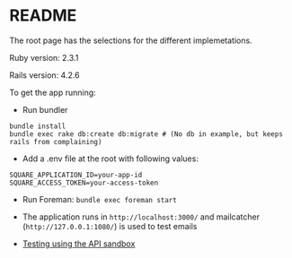 # README

The root page has the selections for the different implemetations.

Ruby version: 2.3.1

Rails version: 4.2.6

To get the app running:

* Run bundler

```
bundle install
bundle exec rake db:create db:migrate # (No db in example, but keeps rails from complaining)
```

* Add a .env file at the root with following values:

```
SQUARE_APPLICATION_ID=your-app-id
SQUARE_ACCESS_TOKEN=your-access-token
```

* Run Foreman: `bundle exec foreman start`

* The application runs in `http://localhost:3000/` and mailcatcher (`http://127.0.0.1:1080/`) is used to test emails

* [Testing using the API sandbox](https://docs.connect.squareup.com/articles/using-sandbox)
